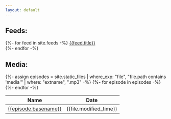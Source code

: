 ```yaml
---
layout: default
---
```

<h2>Feeds:</h2>
{%- for feed in site.feeds -%}
<a href = '{{ feed.url | absolute_url }}'>{{feed.title}}</a><br/>
{%- endfor -%}

<h2>Media:</h2>
{%- assign episodes = site.static_files | where_exp: "file", "file.path contains 'media'" | where: "extname", ".mp3" -%}

<table>
  <thead>
    <tr>
      <th>Name</th><th>Date</th>
    </tr>
  </thead>
  <tbody>
      {%- for episode in episodes -%}
    <tr>
      <td><a href = "{{episode.path | absolute_url}}">{{episode.basename}}</a></td><td>{{file.modified_time}}</td>
    </tr>
      {%- endfor -%}
  </tbody>  
</table>
